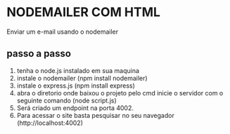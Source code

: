# NODEMAILER COM HTML
Enviar um e-mail usando o nodemailer

## passo a passo
1) tenha o node.js instalado em sua maquina
2) instale o nodemailer (npm install nodemailer)
3) instale o express.js (npm install express)
4) abra o diretorio onde baixou o projeto pelo cmd inicie o servidor com o seguinte comando (node script.js)
5) Será criado um endpoint na porta 4002. 
6) Para acessar o site basta pesquisar no seu navegador (http://localhost:4002)
